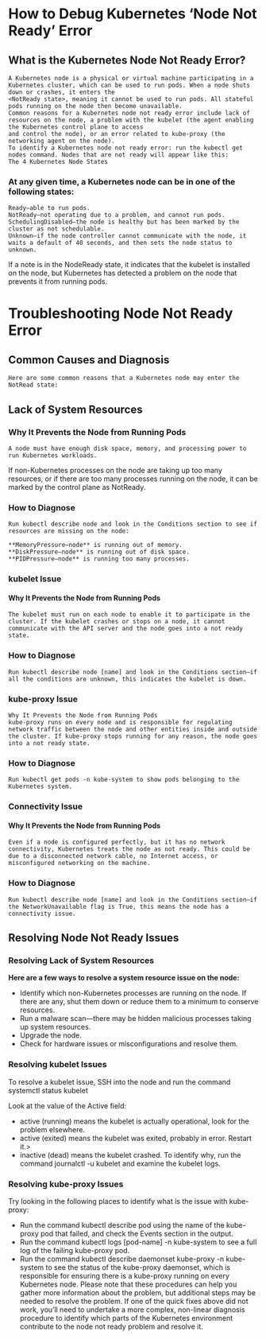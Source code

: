# How to Debug Kubernetes ‘Node Not Ready’ Error
## What is the Kubernetes Node Not Ready Error?
    A Kubernetes node is a physical or virtual machine participating in a Kubernetes cluster, which can be used to run pods. When a node shuts down or crashes, it enters the 
    <NotReady state>, meaning it cannot be used to run pods. All stateful pods running on the node then become unavailable.
    Common reasons for a Kubernetes node not ready error include lack of resources on the node, a problem with the kubelet (the agent enabling the Kubernetes control plane to access 
    and control the node), or an error related to kube-proxy (the networking agent on the node).
    To identify a Kubernetes node not ready error: run the kubectl get nodes command. Nodes that are not ready will appear like this:
    The 4 Kubernetes Node States

### At any given time, a Kubernetes node can be in one of the following states:

    Ready—able to run pods.
    NotReady—not operating due to a problem, and cannot run pods.
    SchedulingDisabled—the node is healthy but has been marked by the cluster as not schedulable.
    Unknown—if the node controller cannot communicate with the node, it waits a default of 40 seconds, and then sets the node status to unknown.
If a note is in the NodeReady state, it indicates that the kubelet is installed on the node, but Kubernetes has detected a problem on the node that prevents it from running pods.

# Troubleshooting Node Not Ready Error
## Common Causes and Diagnosis
    Here are some common reasons that a Kubernetes node may enter the NotRead state:

## Lack of System Resources
### Why It Prevents the Node from Running Pods
    A node must have enough disk space, memory, and processing power to run Kubernetes workloads.

If non-Kubernetes processes on the node are taking up too many resources, or if there are too many processes running on the node, it can be marked by the control plane as NotReady.

### How to Diagnose
    Run kubectl describe node and look in the Conditions section to see if resources are missing on the node:

    **MemoryPressure—node** is running out of memory.
    **DiskPressure—node** is running out of disk space.
    **PIDPressure—node** is running too many processes.

### kubelet Issue
#### Why It Prevents the Node from Running Pods
    The kubelet must run on each node to enable it to participate in the cluster. If the kubelet crashes or stops on a node, it cannot communicate with the API server and the node goes into a not ready state.

### How to Diagnose
    Run kubectl describe node [name] and look in the Conditions section—if all the conditions are unknown, this indicates the kubelet is down.

### kube-proxy Issue
    Why It Prevents the Node from Running Pods
    kube-proxy runs on every node and is responsible for regulating network traffic between the node and other entities inside and outside the cluster. If kube-proxy stops running for any reason, the node goes into a not ready state.

### How to Diagnose
    Run kubectl get pods -n kube-system to show pods belonging to the Kubernetes system.

### Connectivity Issue
#### Why It Prevents the Node from Running Pods
    Even if a node is configured perfectly, but it has no network connectivity, Kubernetes treats the node as not ready. This could be due to a disconnected network cable, no Internet access, or misconfigured networking on the machine.

### How to Diagnose
    Run kubectl describe node [name] and look in the Conditions section—if the NetworkUnavailable flag is True, this means the node has a connectivity issue.
## Resolving Node Not Ready Issues
### Resolving Lack of System Resources
**Here are a few ways to resolve a system resource issue on the node:**

- Identify which non-Kubernetes processes are running on the node. If there are any, shut them down or reduce them to a minimum to conserve resources.
- Run a malware scan—there may be hidden malicious processes taking up system resources.
- Upgrade the node.
- Check for hardware issues or misconfigurations and resolve them.
### Resolving kubelet Issues
To resolve a kubelet issue, SSH into the node and run the command systemctl status kubelet

Look at the value of the Active field:

- active (running) means the kubelet is actually operational, look for the problem elsewhere.
- active (exited) means the kubelet was exited, probably in error. Restart it.>
- inactive (dead) means the kubelet crashed. To identify why, run the command journalctl -u kubelet and examine the kubelet logs.
### Resolving kube-proxy Issues
Try looking in the following places to identify what is the issue with kube-proxy:

- Run the command kubectl describe pod using the name of the kube-proxy pod that failed, and check the Events section in the output.
- Run the command kubectl logs [pod-name] -n kube-system to see a full log of the failing kube-proxy pod.
- Run the command kubectl describe daemonset kube-proxy -n kube-system to see the status of the kube-proxy daemonset, which is responsible for ensuring there is a kube-proxy
 running on every Kubernetes node.
Please note that these procedures can help you gather more information about the problem, but additional steps may be needed to resolve the problem.
If one of the quick fixes above did not work, you’ll need to undertake a more complex, non-linear diagnosis procedure to identify which parts of the
Kubernetes environment contribute to the node not ready problem and resolve it.
